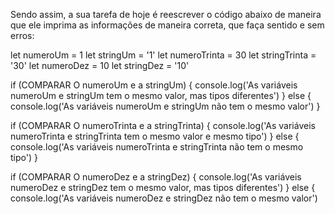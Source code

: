 Sendo assim, a sua tarefa de hoje é reescrever o código abaixo de maneira que ele imprima as informações de maneira correta, que faça sentido e sem erros:

let numeroUm = 1
let stringUm = '1'
let numeroTrinta = 30
let stringTrinta = '30'
let numeroDez = 10
let stringDez = '10'

if (COMPARAR O numeroUm e a stringUm) {
console.log('As variáveis numeroUm e stringUm tem o mesmo valor, mas tipos diferentes')
} else {
console.log('As variáveis numeroUm e stringUm não tem o mesmo valor')
 }

 if (COMPARAR O numeroTrinta e a stringTrinta) {
   console.log('As variáveis numeroTrinta e stringTrinta tem o mesmo valor e mesmo tipo')
 } else {
   console.log('As variáveis numeroTrinta e stringTrinta não tem o mesmo tipo')
 }

 if (COMPARAR O numeroDez e a stringDez) {
   console.log('As variáveis numeroDez e stringDez tem o mesmo valor, mas tipos diferentes')
 } else {
   console.log('As variáveis numeroDez e stringDez não tem o mesmo valor')

